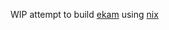 WIP attempt to build [ekam][1] using [nix][2]


[1]: https://github.com/capnproto/ekam
[2]: https://nixos.org/nix/
